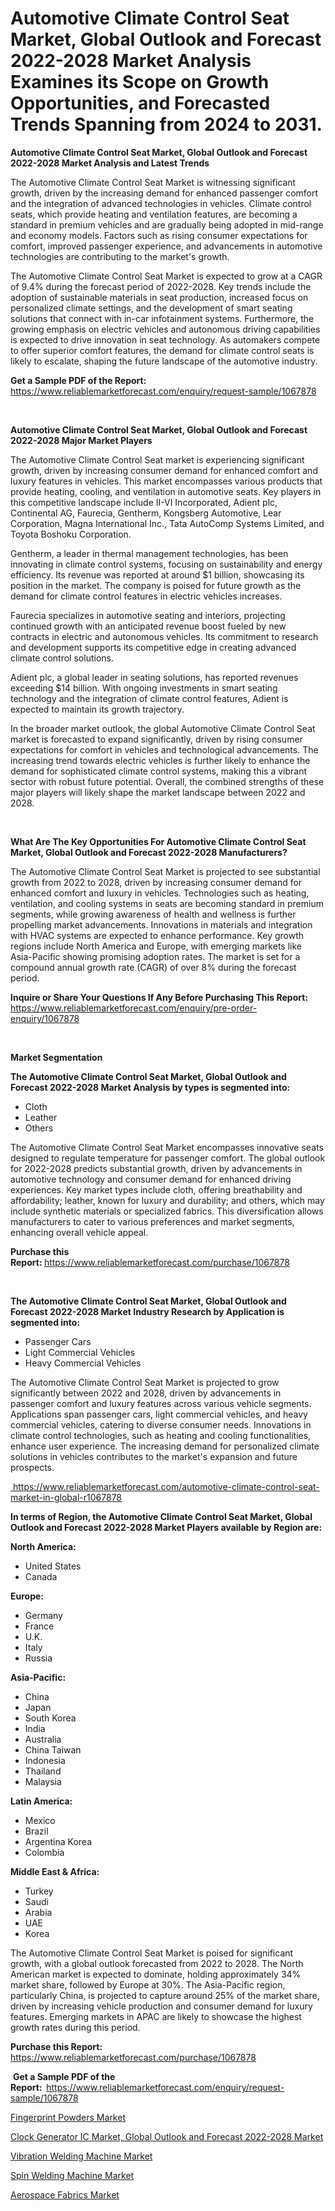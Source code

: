 <p><h1>Automotive Climate Control Seat Market, Global Outlook and Forecast 2022-2028 Market Analysis Examines its Scope on Growth Opportunities, and Forecasted Trends Spanning from 2024 to 2031.</h1></p><p><strong>Automotive Climate Control Seat Market, Global Outlook and Forecast 2022-2028 Market Analysis and Latest Trends</strong></p>
<p><p>The Automotive Climate Control Seat Market is witnessing significant growth, driven by the increasing demand for enhanced passenger comfort and the integration of advanced technologies in vehicles. Climate control seats, which provide heating and ventilation features, are becoming a standard in premium vehicles and are gradually being adopted in mid-range and economy models. Factors such as rising consumer expectations for comfort, improved passenger experience, and advancements in automotive technologies are contributing to the market's growth. </p><p>The Automotive Climate Control Seat Market is expected to grow at a CAGR of 9.4% during the forecast period of 2022-2028. Key trends include the adoption of sustainable materials in seat production, increased focus on personalized climate settings, and the development of smart seating solutions that connect with in-car infotainment systems. Furthermore, the growing emphasis on electric vehicles and autonomous driving capabilities is expected to drive innovation in seat technology. As automakers compete to offer superior comfort features, the demand for climate control seats is likely to escalate, shaping the future landscape of the automotive industry.</p></p>
<p><strong>Get a Sample PDF of the Report:&nbsp;</strong> <a href="https://www.reliablemarketforecast.com/enquiry/request-sample/1067878">https://www.reliablemarketforecast.com/enquiry/request-sample/1067878</a></p>
<p>&nbsp;</p>
<p><strong>Automotive Climate Control Seat Market, Global Outlook and Forecast 2022-2028 Major Market Players</strong></p>
<p><p>The Automotive Climate Control Seat market is experiencing significant growth, driven by increasing consumer demand for enhanced comfort and luxury features in vehicles. This market encompasses various products that provide heating, cooling, and ventilation in automotive seats. Key players in this competitive landscape include II-VI Incorporated, Adient plc, Continental AG, Faurecia, Gentherm, Kongsberg Automotive, Lear Corporation, Magna International Inc., Tata AutoComp Systems Limited, and Toyota Boshoku Corporation.</p><p>Gentherm, a leader in thermal management technologies, has been innovating in climate control systems, focusing on sustainability and energy efficiency. Its revenue was reported at around $1 billion, showcasing its position in the market. The company is poised for future growth as the demand for climate control features in electric vehicles increases.</p><p>Faurecia specializes in automotive seating and interiors, projecting continued growth with an anticipated revenue boost fueled by new contracts in electric and autonomous vehicles. Its commitment to research and development supports its competitive edge in creating advanced climate control solutions.</p><p>Adient plc, a global leader in seating solutions, has reported revenues exceeding $14 billion. With ongoing investments in smart seating technology and the integration of climate control features, Adient is expected to maintain its growth trajectory.</p><p>In the broader market outlook, the global Automotive Climate Control Seat market is forecasted to expand significantly, driven by rising consumer expectations for comfort in vehicles and technological advancements. The increasing trend towards electric vehicles is further likely to enhance the demand for sophisticated climate control systems, making this a vibrant sector with robust future potential. Overall, the combined strengths of these major players will likely shape the market landscape between 2022 and 2028.</p></p>
<p>&nbsp;</p>
<p><strong>What Are The Key Opportunities For Automotive Climate Control Seat Market, Global Outlook and Forecast 2022-2028 Manufacturers?</strong></p>
<p><p>The Automotive Climate Control Seat Market is projected to see substantial growth from 2022 to 2028, driven by increasing consumer demand for enhanced comfort and luxury in vehicles. Technologies such as heating, ventilation, and cooling systems in seats are becoming standard in premium segments, while growing awareness of health and wellness is further propelling market advancements. Innovations in materials and integration with HVAC systems are expected to enhance performance. Key growth regions include North America and Europe, with emerging markets like Asia-Pacific showing promising adoption rates. The market is set for a compound annual growth rate (CAGR) of over 8% during the forecast period.</p></p>
<p><strong>Inquire or Share Your Questions If Any Before Purchasing This Report:</strong> <a href="https://www.reliablemarketforecast.com/enquiry/pre-order-enquiry/1067878">https://www.reliablemarketforecast.com/enquiry/pre-order-enquiry/1067878</a></p>
<p>&nbsp;</p>
<p><strong>Market Segmentation</strong></p>
<p><strong>The Automotive Climate Control Seat Market, Global Outlook and Forecast 2022-2028 Market Analysis by types is segmented into:</strong></p>
<p><ul><li>Cloth</li><li>Leather</li><li>Others</li></ul></p>
<p><p>The Automotive Climate Control Seat Market encompasses innovative seats designed to regulate temperature for passenger comfort. The global outlook for 2022-2028 predicts substantial growth, driven by advancements in automotive technology and consumer demand for enhanced driving experiences. Key market types include cloth, offering breathability and affordability; leather, known for luxury and durability; and others, which may include synthetic materials or specialized fabrics. This diversification allows manufacturers to cater to various preferences and market segments, enhancing overall vehicle appeal.</p></p>
<p><strong>Purchase this Report:&nbsp;</strong><a href="https://www.reliablemarketforecast.com/purchase/1067878">https://www.reliablemarketforecast.com/purchase/1067878</a></p>
<p>&nbsp;</p>
<p><strong>The Automotive Climate Control Seat Market, Global Outlook and Forecast 2022-2028 Market Industry Research by Application is segmented into:</strong></p>
<p><ul><li>Passenger Cars</li><li>Light Commercial Vehicles</li><li>Heavy Commercial Vehicles</li></ul></p>
<p><p>The Automotive Climate Control Seat Market is projected to grow significantly between 2022 and 2028, driven by advancements in passenger comfort and luxury features across various vehicle segments. Applications span passenger cars, light commercial vehicles, and heavy commercial vehicles, catering to diverse consumer needs. Innovations in climate control technologies, such as heating and cooling functionalities, enhance user experience. The increasing demand for personalized climate solutions in vehicles contributes to the market's expansion and future prospects.</p></p>
<p><a href="https://www.reliablemarketforecast.com/automotive-climate-control-seat-market-in-global-r1067878">&nbsp;https://www.reliablemarketforecast.com/automotive-climate-control-seat-market-in-global-r1067878</a></p>
<p><strong>In terms of Region, the Automotive Climate Control Seat Market, Global Outlook and Forecast 2022-2028 Market Players available by Region are:</strong></p>
<p>
    <p> <strong> North America: </strong>
        <ul>
            <li>United States</li>
            <li>Canada</li>
        </ul>
        </p> 
    <p> <strong> Europe: </strong>
        <ul>
            <li>Germany</li>
            <li>France</li>
            <li>U.K.</li>
            <li>Italy</li>
            <li>Russia</li>
        </ul>
        </p> 
    <p> <strong> Asia-Pacific: </strong>
        <ul>
            <li>China</li>
            <li>Japan</li>
            <li>South Korea</li>
            <li>India</li>
            <li>Australia</li>
            <li>China Taiwan</li>
            <li>Indonesia</li>
            <li>Thailand</li>
            <li>Malaysia</li>
        </ul>
        </p> 
    <p> <strong> Latin America: </strong>
        <ul>
            <li>Mexico</li>
            <li>Brazil</li>
            <li>Argentina Korea</li>
            <li>Colombia</li>
        </ul>
        </p> 
    <p> <strong> Middle East & Africa: </strong>
        <ul>
            <li>Turkey</li>
            <li>Saudi</li>
            <li>Arabia</li>
            <li>UAE</li>
            <li>Korea</li>
        </ul>
    </p>
    </p>
<p><p>The Automotive Climate Control Seat Market is poised for significant growth, with a global outlook forecasted from 2022 to 2028. The North American market is expected to dominate, holding approximately 34% market share, followed by Europe at 30%. The Asia-Pacific region, particularly China, is projected to capture around 25% of the market share, driven by increasing vehicle production and consumer demand for luxury features. Emerging markets in APAC are likely to showcase the highest growth rates during this period.</p></p>
<p><strong>Purchase this Report: </strong><a href="https://www.reliablemarketforecast.com/purchase/1067878">https://www.reliablemarketforecast.com/purchase/1067878</a></p>
<p>&nbsp;<strong>Get a Sample PDF of the Report:&nbsp;&nbsp;</strong><a href="https://www.reliablemarketforecast.com/enquiry/request-sample/1067878">https://www.reliablemarketforecast.com/enquiry/request-sample/1067878</a></p>
<p><strong></strong></p>
<p><p><a href="https://issuu.com/reportprime-2/docs/fingerprint-powders-market-size-203_8ff257c8ea411c">Fingerprint Powders Market</a></p><p><a href="https://github.com/ChiragRP21/Market-Research-Report-List-6/blob/main/clock-generator-ic-market-global-outlook-and-forecast-2022-2028-market.md">Clock Generator IC Market, Global Outlook and Forecast 2022-2028 Market</a></p><p><a href="https://medium.com/@stewart.churchill9078/the-global-vibration-welding-machine-market-is-expected-to-witness-a-compound-annual-growth-rate-4c1e385665a5">Vibration Welding Machine Market</a></p><p><a href="https://medium.com/@stewart.churchill9078/the-spin-welding-machine-market-has-grown-significantly-as-a-result-of-several-important-causes-584b12cbaa07">Spin Welding Machine Market</a></p><p><a href="https://issuu.com/reportprime-2/docs/aerospace-fabrics-market-size-2030._0e2bf052aa0ecd">Aerospace Fabrics Market</a></p></p>
